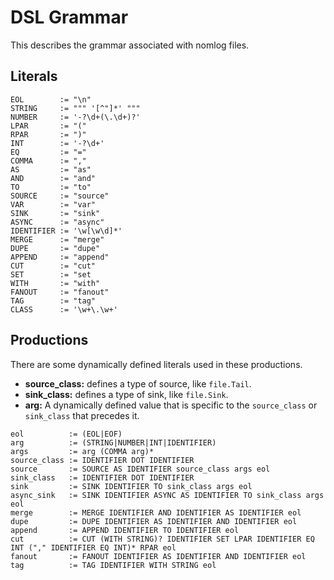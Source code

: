 # DSL Grammar
This describes the grammar associated with nomlog files.

## Literals

```
EOL        := "\n"
STRING     := """ '[^"]*' """
NUMBER     := '-?\d+(\.\d+)?'
LPAR       := "("
RPAR       := ")"
INT        := '-?\d+'
EQ         := "="
COMMA      := ","
AS         := "as"
AND        := "and"
TO         := "to"
SOURCE     := "source"
VAR        := "var"
SINK       := "sink"
ASYNC      := "async"
IDENTIFIER := '\w[\w\d]*'
MERGE      := "merge"
DUPE       := "dupe"
APPEND     := "append"
CUT        := "cut"
SET        := "set
WITH       := "with"
FANOUT     := "fanout"
TAG        := "tag"
CLASS      := '\w+\.\w+'
```

## Productions
There are some dynamically defined literals used in these productions.
* **source_class:** defines a type of source, like `file.Tail`.
* **sink_class:** defines a type of sink, like `file.Sink`.
* **arg:** A dynamically defined value that is specific to the `source_class` or `sink_class` that precedes it.

```
eol          := (EOL|EOF)
arg          := (STRING|NUMBER|INT|IDENTIFIER)
args         := arg (COMMA arg)*
source_class := IDENTIFIER DOT IDENTIFIER
source       := SOURCE AS IDENTIFIER source_class args eol
sink_class   := IDENTIFIER DOT IDENTIFIER
sink         := SINK IDENTIFIER TO sink_class args eol
async_sink   := SINK IDENTIFIER ASYNC AS IDENTIFIER TO sink_class args eol
merge        := MERGE IDENTIFIER AND IDENTIFIER AS IDENTIFIER eol
dupe         := DUPE IDENTIFIER AS IDENTIFIER AND IDENTIFIER eol
append       := APPEND IDENTIFIER TO IDENTIFIER eol
cut          := CUT (WITH STRING)? IDENTIFIER SET LPAR IDENTIFIER EQ INT ("," IDENTIFIER EQ INT)* RPAR eol
fanout       := FANOUT IDENTIFIER AS IDENTIFIER AND IDENTIFIER eol
tag          := TAG IDENTIFIER WITH STRING eol
```
